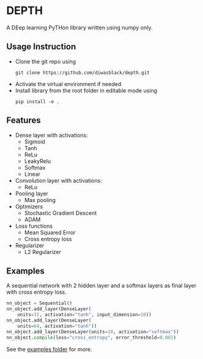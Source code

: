 DEPTH
=====

A DEep learning PyTHon library written using numpy only.


Usage Instruction
-----------------
- Clone the git repo using
    ```
    git clone https://github.com/diwasblack/depth.git
    ```
- Activate the virtual environment if needed
- Install library from the root folder in editable mode using
    ```
    pip install -e .
    ```

Features
-----------------
- Dense layer with activations:
    - Sigmoid
    - Tanh
    - ReLu
    - LeakyRelu
    - Softmax
    - Linear
- Convolution layer with activations:
    - ReLu
- Pooling layer
    - Max pooling
- Optimizers
    - Stochastic Gradient Descent
    - ADAM
- Loss functions
    - Mean Squared Error
    - Cross entropy loss
- Regularizer
    - L2 Regularizer

Examples
--------
A sequential network with 2 hidden layer and a softmax layers as final layer with cross entropy loss.

```python
nn_object = Sequential()
nn_object.add_layer(DenseLayer(
    units=32, activation="tanh", input_dimension=10))
nn_object.add_layer(DenseLayer(
    units=64, activation="tanh"))
nn_object.add_layer(DenseLayer(units=10, activation="softmax"))
nn_object.compile(loss="cross_entropy", error_threshold=0.001)
```

See the [examples folder](examples) for more.

